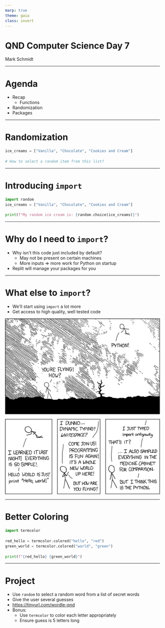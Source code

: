```yaml
---
marp: true
theme: gaia
class: invert
---
```


# QND Computer Science Day 7
Mark Schmidt

--- 

# Agenda

- Recap
  - Functions
- Randomization
- Packages
---

# Randomization

```python
ice_creams = ["Vanilla", "Chocolate", "Cookies and Cream"]

# How to select a random item from this list?
```

<!-- -->
<!-- If I have a way to generate a random number, I could use it as a list index? -->

<!-- But how to get a random number? -->

---

# Introducing `import` 

```python
import random 
ice_creams = ["Vanilla", "Chocolate", "Cookies and Cream"]

print(f"My random ice cream is: {random.choice(ice_creams)}")
```

<!-- -->
<!-- Generally, put imports at the top of your file before any of your code -->

<!-- Show more complex example with checking a million generations -->
--- 

# Why do I need to `import`?

- Why isn't this code just included by default?
    - May not be present on certain machines
    - More inputs => more work for Python on startup
- Replit will manage your packages for you

---

# What else to `import`?

- We'll start using `import` a lot more
- Get access to high quality, well tested code

![bg right w:500](../assets/import.png)

---
# Better Coloring

```python
import termcolor 

red_hello = termcolor.colored("hello", "red")
green_world = termcolor.colored("world", "green")

print(f"{red_hello} {green_world}")

```

<!-- -->
<!-- Note that we can accomplish the same import with import termcolor -->

---
# Project

- Use `random` to select a random word from a list of secret words
- Give the user several guesses
- https://tinyurl.com/wordle-qnd
- Bonus:
    - Use `termcolor` to color each letter appropriately
    - Ensure guess is 5 letters long